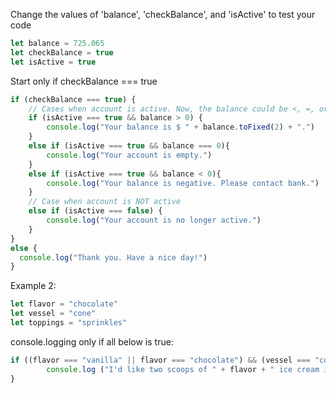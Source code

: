Change the values of 'balance', 'checkBalance', and 'isActive' to test your code

```js
let balance = 725.065
let checkBalance = true
let isActive = true
```

Start only if checkBalance === true

```js
if (checkBalance === true) {
    // Cases when account is active. Now, the balance could be <, =, or > zero
    if (isActive === true && balance > 0) {
        console.log("Your balance is $ " + balance.toFixed(2) + ".")
    }
    else if (isActive === true && balance === 0){
        console.log("Your account is empty.")
    } 
    else if (isActive === true && balance < 0){
        console.log("Your balance is negative. Please contact bank.")
    }
    // Case when account is NOT active
    else if (isActive === false) {
        console.log("Your account is no longer active.")
    }  
} 
else {
  console.log("Thank you. Have a nice day!")
}
```

Example 2:

```js
let flavor = "chocolate"
let vessel = "cone"
let toppings = "sprinkles"
```

console.logging only if all below is true:

```js
if ((flavor === "vanilla" || flavor === "chocolate") && (vessel === "cone" || vessel === "bowl") && (toppings === "sprinkles" || toppings === "peanuts")){
        console.log ("I'd like two scoops of " + flavor + " ice cream in a " + vessel + " with " + toppings + ".")
}
```